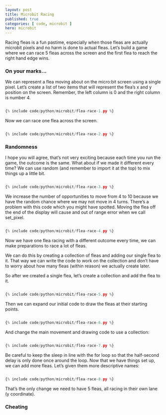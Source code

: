 ```yaml
---
layout: post
title: Microbit Racing
published: true
categories: [ code, microbit ]
hero: microbit
---
```


Racing fleas is a fun pastime, especially when those fleas are actually microbit pixels and no harm is done to 
actual fleas. Let’s build a game where we can race 5 fleas across the screen and the first flea to reach the 
right hand edge wins.

### On your marks...

We can represent a flea moving about on the micro:bit screen using a single pixel. Let’s create a list of two 
items that will represent the flea’s x and y position on the screen. Remember, the left column is 0 and the right 
column is number 4.

```python

{% include code/python/microbit/flea-race-1.py %}

```

Now we can race one flea across the screen.

```python

{% include code/python/microbit/flea-race-2.py %}

```

### Randomness

I hope you will agree, that’s not very exciting because each time you run the game, the outcome is the same. What 
about if we made it different every time? We can use random (and remember to import it at the top) to mix things up 
a little bit.


```python

{% include code/python/microbit/flea-race-3.py %}

```

We increase the number of opportunities to move from 4 to 10 because we have the random chance where 
we may not move in 4 turns. There’s a problem with this code which you might have spotted. Moving the flea 
off the end of the display will cause and out of range error when we call set_pixel.

```python

{% include code/python/microbit/flea-race-4.py %}

```

Now we have one flea racing with a different outcome every time, we can make preparations to race a lot of fleas.

We can do this by creating a collection of fleas and adding our single flea to it. That way we can write the code 
to work on the collection and don’t have to worry about how many fleas (within reason) we actually create later.

So after we created a single flea, let’s create a collection and add the flea to it.

```python

{% include code/python/microbit/flea-race-5.py %}

```

Then we can expand our initial code to draw the fleas at their starting points.


```python

{% include code/python/microbit/flea-race-6.py %}

```

And change the main movement and drawing code to use a collection:

```python

{% include code/python/microbit/flea-race-7.py %}

```

Be careful to keep the sleep in line with the for loop so that the half-second delay is only done once 
around the loop. Now that we have things set up, we can add more fleas. Let’s given them more 
descriptive names:

```python

{% include code/python/microbit/flea-race-8.py %}

```

That’s the only change we need to have 5 fleas, all racing in their own lane (y coordinate).

### Cheating

